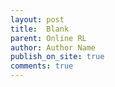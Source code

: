 ```yaml
---
layout: post
title:  Blank
parent: Online RL
author: Author Name
publish_on_site: true
comments: true
---
```

